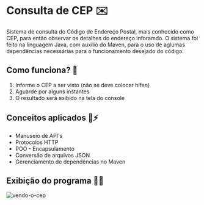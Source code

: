 # Consulta de CEP :envelope:
Sistema de consulta do Código de Endereço Postal, mais conhecido como CEP, para então observar os detalhes do endereço inforamdo. O sistema foi feito na linguagem Java, com auxílio do Maven, para o uso de aglumas dependências necessárias para o funcionamento desejado do código.

## Como funciona? 🤔
1. Informe o CEP a ser visto (não se deve colocar hífen)
2. Aguarde por alguns instantes
3. O resultado será exibido na tela do console

## Conceitos aplicados 🧠⚡
* Manuseio de API's
* Protocolos HTTP
* POO - Encapsulamento
* Conversão de arquivos JSON
* Gerenciamento de dependências no Maven

## Exibição do programa 👨‍💻
![vendo-o-cep](https://github.com/LindauroNeto/Consulta-CEP-Java/assets/140420389/463b04ba-0c33-48e3-b082-b159b4d6b551)

